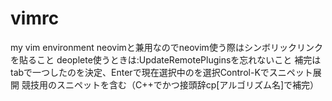 # vimrc
my vim environment
neovimと兼用なのでneovim使う際はシンボリックリンクを貼ること
deoplete使うときは:UpdateRemotePluginsを忘れないこと
補完はtabで一つしたのを決定、Enterで現在選択中のを選択Control-Kでスニペット展開
競技用のスニペットを含む（C++でかつ接頭辞cp[アルゴリズム名]で補完）
